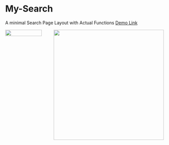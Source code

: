 # My-Search
A minimal Search Page Layout with Actual Functions <a href="http://aanas.rf.gd">Demo Link</a>
  <div style="display: flex;">
        <img src="https://github.com/user-attachments/assets/23f554a7-adf1-4756-828e-fcbbf66c0645" alt="" width="75%">
        <img src="https://github.com/user-attachments/assets/c0c04528-dfde-418d-b2dc-f4b367cccff1" alt="" height="350px" >
    </div>
